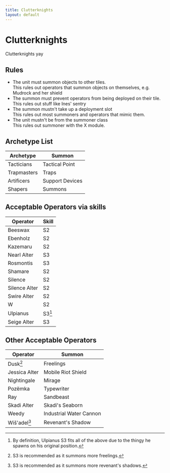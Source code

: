 ```yaml
---
title: Clutterknights
layout: default
---
```


# Clutterknights

Clutterknights yay

## Rules

- The unit must summon objects to other tiles.  
  This rules out operators that summon objects on themselves, e.g. Mudrock and her shield
- The summon must prevent operators from being deployed on their tile.  
  This rules out stuff like Ines' sentry
- The summon mustn't take up a deployment slot  
  This rules out most summoners and operators that mimic them.
- The unit mustn't be from the summoner class  
  This rules out summoner with the X module.

## Archetype List

| Archetype | Summon |
| --- | --- |
| Tacticians | Tactical Point |
| Trapmasters | Traps |
| Artificers | Support Devices |
| Shapers | Summons |

## Acceptable Operators via skills

| Operator | Skill |
| --- | --- |
| Beeswax | S2 |
| Ebenholz | S2 |
| Kazemaru | S2 |
| Nearl Alter | S3 |
| Rosmontis | S3 |
| Shamare | S2 |
| Silence | S2 |
| Silence Alter | S2 |
| Swire Alter | S2 |
| W | S2 |
| Ulpianus | S3[^1] |
| Seige Alter | S3 |

## Other Acceptable Operators

| Operator | Summon |
| --- | --- |
| Dusk[^2] | Freelings |
| Jessica Alter | Mobile Riot Shield |
| Nightingale | Mirage |
| Pozëmka | Typewriter |
| Ray | Sandbeast |
| Skadi Alter | Skadi's Seaborn |
| Weedy | Industrial Water Cannon |
| Wiš'adel[^3] | Revenant's Shadow |

[^1]: By definition, Ulpianus S3 fits all of the above due to the thingy he spawns on his original position.
[^2]: S3 is recommended as it summons more freelings.
[^3]: S3 is recommended as it summons more revenant's shadows. 
